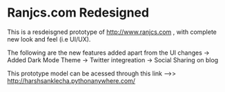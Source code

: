 # Ranjcs.com Redesigned

This is a resdeisgned prototype of http://www.ranjcs.com , with complete new look and feel (i.e UI/UX).

The following are the new features added apart from the UI changes
-> Added Dark Mode Theme
-> Twitter integreation
-> Social Sharing on blog


This prototype model can be acessed through this link -->>  http://harshsanklecha.pythonanywhere.com/
